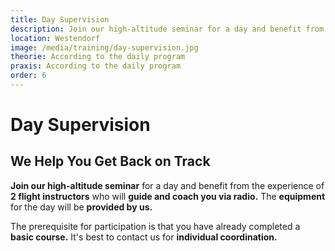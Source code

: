 ```yaml
---
title: Day Supervision
description: Join our high-altitude seminar for a day and benefit from the experience of 2 flight instructors who will guide and coach you via radio. The equipment for the day will be provided by us. The prerequisite for participation is that you have already completed a basic course.
location: Westendorf
image: /media/training/day-supervision.jpg
theorie: According to the daily program
praxis: According to the daily program
order: 6
---
```


# Day Supervision

## We Help You Get Back on Track

**Join our high-altitude seminar** for a day and benefit from the experience of **2 flight instructors** who will **guide and coach you via radio.** The **equipment** for the day will be **provided by us.**

The prerequisite for participation is that you have already completed a **basic course.** It's best to contact us for **individual coordination.**
